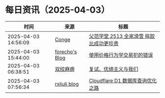 ﻿# 每日资讯（2025-04-03）

|时间|来源|标题|
|---|---|---|
|2025-04-03 14:56:09|[Conge](https://conge.github.io/feed.xml)|[父范学堂 2513 全家滑雪 摔跤比成功更珍贵](https://conge.livingwithfcs.org/2025/04/03/NewDaddy-ski/)|
|2025-04-03 15:44:00|[forecho's Blog](http://blog.forecho.com/atom.xml)|[使用价格行为学交易犯的错误](https://blog.forecho.com/use-price-action-trading-i-made-mistakes.html)|
|2025-04-03 06:38:51|[双绞麻痹](https://numb.tech/atom.xml)|[复试、优绩主义与我们](https://numb.tech/2025/04/03/offroad/)|
|2025-04-03 07:56:34|[rxliuli blog](https://blog.rxliuli.com/atom.xml)|[Cloudflare D1 数据库查询优化之路](https://blog.rxliuli.com/p/8b37a7e055664884b0c83014edb89e78/)|
